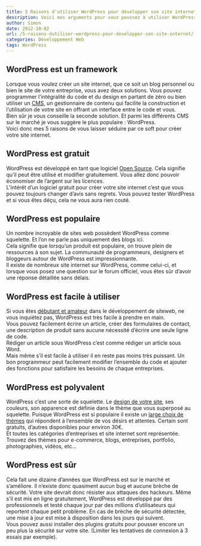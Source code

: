 ```yaml
---
title: 5 Raisons d'utiliser WordPress pour développer son site internet
description: Voici mes arguments pour vous poussez à utiliser WordPress comme CMS
author: Simon
date: 2012-10-02
url: /5-raisons-dutiliser-wordpress-pour-developper-son-site-internet/
categories: Développement Web
tags: WordPress
---
```

## WordPress est un framework
Lorsque vous voulez créer un site internet, que ce soit un blog personnel ou bien le site de votre entreprise, vous avez deux solutions. Vous pouvez programmer l&rsquo;intégralité du code et du design en partant de zéro ou bien utiliser un <a href="http://fr.wikipedia.org/wiki/Syst%C3%A8me_de_gestion_de_contenu" title="CMS sur Wikipedia" target="_blank">CMS</a>, un gestionnaire de contenu qui facilite la construction et l&rsquo;utilisation de votre site en offrant un interface entre le code et vous.  
Bien sûr je vous conseille la seconde solution. Et parmi les différents CMS sur le marché je vous suggère le plus populaire : WordPress.  
Voici donc mes 5 raisons de vous laisser séduire par ce soft pour créer votre site internet.

## WordPress est gratuit

WordPress est développé en tant que logiciel <a href="http://fr.wikipedia.org/wiki/Open_source" title="Open Source sur Wikipedia" target="_blank">Open Source</a>. Cela signifie qu’il peut être utilisé et modifier gratuitement. Vous allez donc pouvoir économiser de l’argent sur les licences.  
L’intérêt d’un logiciel gratuit pour créer votre site internet c’est que vous pouvez toujours changer d’avis sans regrets. Vous pouvez tester WordPress et si vous êtes déçu, cela ne vous aura rien couté.

## WordPress est populaire

Un nombre incroyable de sites web possèdent WordPress comme squelette. Et l’on ne parle pas uniquement des blogs ici.  
Cela signifie que lorsqu’un produit est populaire, on trouve plein de ressources à son sujet. La communauté de programmeurs, designers et bloggeurs autour de WordPress est impressionnante.  
Il existe de nombreux site internet sur WordPress, comme celui-ci, et lorsque vous posez une question sur le forum officiel, vous êtes sûr d’avoir une réponse détaillée sans délais.

## WordPress est facile à utiliser

Si vous êtes <a href="http://www.bygga.fr/c/code-et-plugins/guide-debutant/" title="Guide du débutant WordPress" target="_blank">débutant et amateur</a> dans le développement de siteweb, ne vous inquiétez pas, WordPress est très facile à prendre en main.  
Vous pouvez facilement écrire un article, créer des formulaires de contact, une description de produit sans aucune nécessité d’écrire une seule ligne de code.  
Rédiger un article sous WordPress c’est comme rédiger un article sous Word.  
Mais même s’il est facile à utiliser il en reste pas moins très puissant. Un bon programmeur peut facilement modifier l’ensemble du code et ajouter des fonctions pour satisfaire les besoins de chaque entreprises.

## WordPress est polyvalent

WordPress c’est une sorte de squelette. Le <a href="http://www.bygga.fr/c/design/" title="Website design" target="_blank">design de votre site</a>, ses couleurs, son apparence est définie dans le thème que vous superposé au squelette. Puisque WordPress est si populaire il existe un <a href="http://www.themeforest.com/?ref=bygga" title="Thèmes WordPress" target="_blank">large choix de thèmes</a> qui répondent à l’ensemble de vos désirs et attentes. Certain sont gratuits, d’autres disponibles pour environ 30€.  
Et toutes les catégories d’entreprises et site internet sont représentée. Trouvez des thèmes pour e-commerce, blogs, entreprises, portfolio, photographies, vidéos, etc…

## WordPress est sûr

Cela fait une dizaine d’années que WordPress est sur le marché et s’améliore. Il n’existe donc quasiment aucun bug et aucune brèche de sécurité. Votre site devrait donc résister aux attaques des hackeurs. Même s’il est mis en ligne gratuitement, WordPress est développé par des professionnels et testé chaque jour par des millions d’utilisateurs qui reportent chaque petit problème. En cas de brèche de sécurité détectée, une mise à jour est mise à disposition dans les jours qui suivent.  
Vous pouvez aussi installer des plugins gratuits pour pousser encore un peu plus la sécurité sur votre site. (Limiter les tentatives de connexion à 3 essais par exemple).